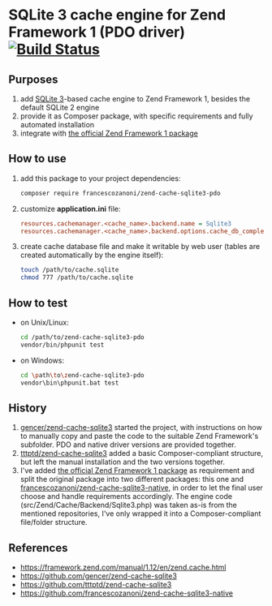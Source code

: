# SQLite 3 cache engine for Zend Framework 1 (PDO driver) [![Build Status](https://travis-ci.org/francescozanoni/zend-cache-sqlite3-pdo.svg?branch=master)](https://travis-ci.org/francescozanoni/zend-cache-sqlite3-pdo)


## Purposes

1. add [SQLite 3](https://www.sqlite.org/)-based cache engine to Zend Framework 1, besides the default SQLite 2 engine
1. provide it as Composer package, with specific requirements and fully automated installation
1. integrate with [the official Zend Framework 1 package](https://github.com/zendframework/zf1)


## How to use

1. add this package to your project dependencies:
   ```bash
   composer require francescozanoni/zend-cache-sqlite3-pdo
   ```
1. customize **application.ini** file:
   ```ini
   resources.cachemanager.<cache_name>.backend.name = Sqlite3
   resources.cachemanager.<cache_name>.backend.options.cache_db_complete_path = "/path/to/cache.sqlite"
   ```
1. create cache database file and make it writable by web user (tables are created automatically by the engine itself):
    ```bash
    touch /path/to/cache.sqlite
    chmod 777 /path/to/cache.sqlite
    ```


## How to test

- on Unix/Linux:
   ```bash
   cd /path/to/zend-cache-sqlite3-pdo
   vendor/bin/phpunit test
   ```
- on Windows:
   ```bash
   cd \path\to\zend-cache-sqlite3-pdo
   vendor\bin\phpunit.bat test
   ```


## History

1. [gencer/zend-cache-sqlite3](https://github.com/gencer/zend-cache-sqlite3) started the project, with instructions on how to manually copy and paste the code to the suitable Zend Framework's subfolder. PDO and native driver versions are provided together.
1. [tttptd/zend-cache-sqlite3](https://github.com/tttptd/zend-cache-sqlite3) added a basic Composer-compliant structure, but left the manual installation and the two versions together.
1. I've added [the official Zend Framework 1 package](https://github.com/zendframework/zf1) as requirement and split the original package into two different packages: this one and [francescozanoni/zend-cache-sqlite3-native](https://github.com/francescozanoni/zend-cache-sqlite3-native), in order to let the final user choose and handle requirements accordingly. The engine code (src/Zend/Cache/Backend/Sqlite3.php) was taken as-is from the mentioned repositories, I've only wrapped it into a Composer-compliant file/folder structure.


## References

  * https://framework.zend.com/manual/1.12/en/zend.cache.html
  * https://github.com/gencer/zend-cache-sqlite3
  * https://github.com/tttptd/zend-cache-sqlite3
  * https://github.com/francescozanoni/zend-cache-sqlite3-native
